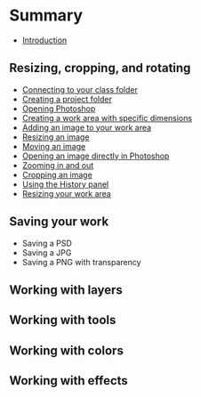# Summary

* [Introduction](README.md)

## Resizing, cropping, and rotating
* [Connecting to your class folder](connecting-to-your-class-folder.md)
* [Creating a project folder](creating-a-project-folder.md)
* [Opening Photoshop](opening-photoshop.md)
* [Creating a work area with specific dimensions](creating-a-work-area-with-specific-dimensions.md)
* [Adding an image to your work area](adding-an-image-to-your-work-area.md)
* [Resizing an image](resizing-an-image.md)
* [Moving an image](moving-an-image.md)
* [Opening an image directly in Photoshop](opening-an-image-directly-in-photoshop.md)
* [Zooming in and out](zooming-in-and-out.md)
* [Cropping an image](cropping-an-image.md)
* [Using the History panel](using-the-history-panel.md)
* [Resizing your work area](resizing-your-work-area.md)

## Saving your work
* Saving a PSD
* Saving a JPG
* Saving a PNG with transparency

## Working with layers

## Working with tools

## Working with colors

## Working with effects

